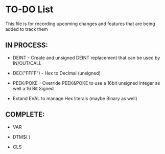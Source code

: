 # TO-DO List

This file is for recording upcoming changes and features that are being added to track them

## IN PROCESS:

- DEINT - Create and unsigned DEINT replacement that can be used by IN/OUT/CALL

- DEC("FFFF") - Hex to Decimal (unsigned)

- PEEK/POKE - Override PEEK&POKE to use a 16bit unsigned integer as well a 16 Bit Signed

- Extand EVAL to manage Hex literals (maybe Binary as well)


## COMPLETE:

- VAR

- DTM$( )

- CLS
